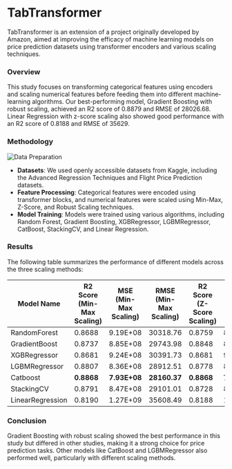 # TabTransformer

TabTransformer is an extension of a project originally developed by Amazon, aimed at improving the efficacy of machine learning models on price prediction datasets using transformer encoders and various scaling techniques.

### Overview

This study focuses on transforming categorical features using encoders and scaling numerical features before feeding them into different machine-learning algorithms. Our best-performing model, Gradient Boosting with robust scaling, achieved an R2 score of 0.8879 and RMSE of 28026.68. Linear Regression with z-score scaling also showed good performance with an R2 score of 0.8188 and RMSE of 35629.

### Methodology

![Data Preparation](https://github.com/user-attachments/assets/96b503f9-0a43-4756-b5f1-eae991aea80e)

- **Datasets**: We used openly accessible datasets from Kaggle, including the Advanced Regression Techniques and Flight Price Prediction datasets.
- **Feature Processing**: Categorical features were encoded using transformer blocks, and numerical features were scaled using Min-Max, Z-Score, and Robust Scaling techniques.
- **Model Training**: Models were trained using various algorithms, including Random Forest, Gradient Boosting, XGBRegressor, LGBMRegressor, CatBoost, StackingCV, and Linear Regression.

### Results

The following table summarizes the performance of different models across the three scaling methods:

| **Model Name**      | **R2 Score (Min-Max Scaling)** | **MSE (Min-Max Scaling)** | **RMSE (Min-Max Scaling)** | **R2 Score (Z-Score Scaling)** | **MSE (Z-Score Scaling)** | **RMSE (Z-Score Scaling)** | **R2 Score (Robust Scaling)** | **MSE (Robust Scaling)** | **RMSE (Robust Scaling)** |
|---------------------|--------------------------------|---------------------------|----------------------------|--------------------------------|---------------------------|----------------------------|-------------------------------|--------------------------|---------------------------|
| RandomForest        | 0.8688                         | 9.19E+08                  | 30318.76                   | 0.8759                         | 8.70E+08                  | 29488.81                   | 0.8705                        | 9.07E+08                 | 30115.97                  |
| GradientBoost       | 0.8737                         | 8.85E+08                  | 29743.98                   | 0.8848                         | 8.07E+08                  | 28408.21                   | **0.8879**                   | **7.85E+08**             | **28026.68**              |
| XGBRegressor        | 0.8681                         | 9.24E+08                  | 30391.73                   | 0.8681                         | 9.24E+08                  | 30391.73                   | 0.8735                        | 8.86E+08                 | 29765.94                  |
| LGBMRegressor       | 0.8807                         | 8.36E+08                  | 28912.51                   | 0.8778                         | 8.56E+08                  | 29260.25                   | 0.8782                        | 8.53E+08                 | 29206.21                  |
| Catboost            | **0.8868**                     | **7.93E+08**              | **28160.37**               | **0.8868**                     | **7.93E+08**              | **28165.89**               | 0.8866                        | 7.94E+08                 | 28179.39                  |
| StackingCV          | 0.8791                         | 8.47E+08                  | 29101.01                   | 0.8728                         | 8.91E+08                  | 29848.30                   | 0.8808                        | 8.35E+08                 | 28902.57                  |
| LinearRegression    | 0.8190                         | 1.27E+09                  | 35608.49                   | 0.8188                         | 1.27E+09                  | 35629.00                   | 0.8193                        | 1.27E+09                 | 35579.53                  |

### Conclusion

Gradient Boosting with robust scaling showed the best performance in this study but differed in other studies, making it a strong choice for price prediction tasks. Other models like CatBoost and LGBMRegressor also performed well, particularly with different scaling methods.
